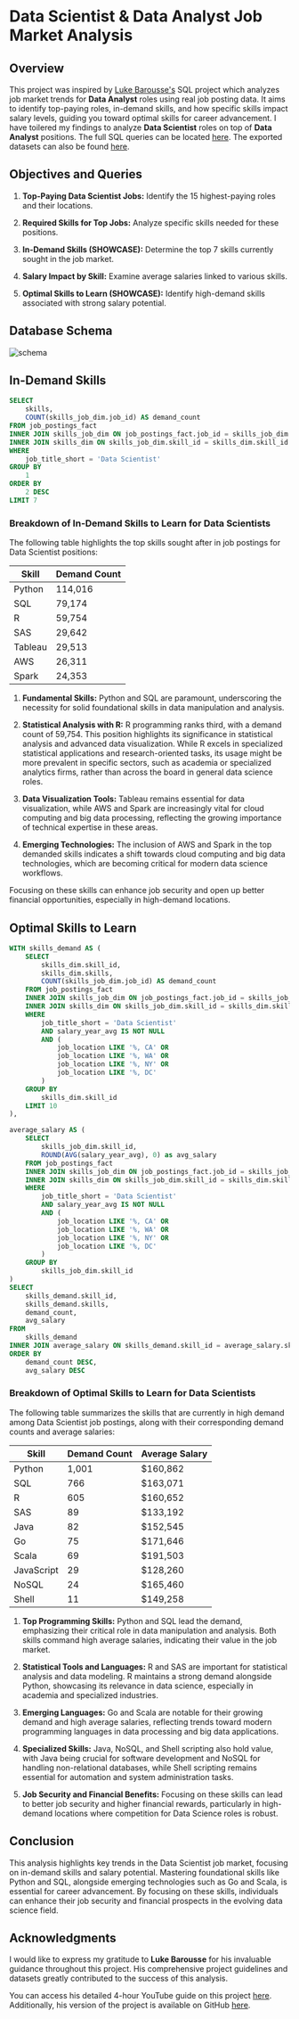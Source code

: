 # Data Scientist & Data Analyst Job Market Analysis

## Overview

This project was inspired by [Luke Barousse's](https://github.com/lukebarousse/SQL_Project_Data_Job_Analysis) SQL project which analyzes job market trends for **Data Analyst** roles using real job posting data. It aims to identify top-paying roles, in-demand skills, and how specific skills impact salary levels, guiding you toward optimal skills for career advancement. I have toilered my findings to analyze **Data Scientist** roles on top of **Data Analyst** positions. The full SQL queries can be located [here](queries/). The exported datasets can also be found [here](datasets/).

## Objectives and Queries

1. **Top-Paying Data Scientist Jobs:** Identify the 15 highest-paying roles and their locations.
  
2. **Required Skills for Top Jobs:** Analyze specific skills needed for these positions.

3. **In-Demand Skills (SHOWCASE):** Determine the top 7 skills currently sought in the job market.

4. **Salary Impact by Skill:** Examine average salaries linked to various skills.

5. **Optimal Skills to Learn (SHOWCASE):** Identify high-demand skills associated with strong salary potential.

## Database Schema
![schema](schema/Data-Jobs-Schema.png)

## In-Demand Skills

```sql
SELECT
    skills,
    COUNT(skills_job_dim.job_id) AS demand_count
FROM job_postings_fact
INNER JOIN skills_job_dim ON job_postings_fact.job_id = skills_job_dim.job_id
INNER JOIN skills_dim ON skills_job_dim.skill_id = skills_dim.skill_id
WHERE
    job_title_short = 'Data Scientist'
GROUP BY
    1
ORDER BY
    2 DESC
LIMIT 7
```
### Breakdown of In-Demand Skills to Learn for Data Scientists

The following table highlights the top skills sought after in job postings for Data Scientist positions:

| Skill     | Demand Count |
|-----------|--------------|
| Python    | 114,016      |
| SQL       | 79,174       |
| R         | 59,754       |
| SAS       | 29,642       |
| Tableau    | 29,513       |
| AWS       | 26,311       |
| Spark     | 24,353       |

1. **Fundamental Skills:** Python and SQL are paramount, underscoring the necessity for solid foundational skills in data manipulation and analysis.

2. **Statistical Analysis with R:** R programming ranks third, with a demand count of 59,754. This position highlights its significance in statistical analysis and advanced data visualization. While R excels in specialized statistical applications and research-oriented tasks, its usage might be more prevalent in specific sectors, such as academia or specialized analytics firms, rather than across the board in general data science roles.

3. **Data Visualization Tools:** Tableau remains essential for data visualization, while AWS and Spark are increasingly vital for cloud computing and big data processing, reflecting the growing importance of technical expertise in these areas.

4. **Emerging Technologies:** The inclusion of AWS and Spark in the top demanded skills indicates a shift towards cloud computing and big data technologies, which are becoming critical for modern data science workflows.

Focusing on these skills can enhance job security and open up better financial opportunities, especially in high-demand locations.


## Optimal Skills to Learn 

```sql
WITH skills_demand AS (
    SELECT
        skills_dim.skill_id,
        skills_dim.skills,
        COUNT(skills_job_dim.job_id) AS demand_count
    FROM job_postings_fact
    INNER JOIN skills_job_dim ON job_postings_fact.job_id = skills_job_dim.job_id
    INNER JOIN skills_dim ON skills_job_dim.skill_id = skills_dim.skill_id
    WHERE
        job_title_short = 'Data Scientist'
        AND salary_year_avg IS NOT NULL
        AND (
            job_location LIKE '%, CA' OR
            job_location LIKE '%, WA' OR
            job_location LIKE '%, NY' OR
            job_location LIKE '%, DC'
        )
    GROUP BY
        skills_dim.skill_id
    LIMIT 10
),

average_salary AS (
    SELECT
        skills_job_dim.skill_id,
        ROUND(AVG(salary_year_avg), 0) as avg_salary
    FROM job_postings_fact
    INNER JOIN skills_job_dim ON job_postings_fact.job_id = skills_job_dim.job_id
    INNER JOIN skills_dim ON skills_job_dim.skill_id = skills_dim.skill_id
    WHERE
        job_title_short = 'Data Scientist'
        AND salary_year_avg IS NOT NULL
        AND (
            job_location LIKE '%, CA' OR
            job_location LIKE '%, WA' OR
            job_location LIKE '%, NY' OR
            job_location LIKE '%, DC'
        )
    GROUP BY
        skills_job_dim.skill_id
)
SELECT
    skills_demand.skill_id,
    skills_demand.skills,
    demand_count,
    avg_salary
FROM
    skills_demand
INNER JOIN average_salary ON skills_demand.skill_id = average_salary.skill_id
ORDER BY
    demand_count DESC,
    avg_salary DESC
```
### Breakdown of Optimal Skills to Learn for Data Scientists

The following table summarizes the skills that are currently in high demand among Data Scientist job postings, along with their corresponding demand counts and average salaries:

| Skill        | Demand Count | Average Salary |
|--------------|--------------|----------------|
| Python       | 1,001        | $160,862       |
| SQL          | 766          | $163,071       |
| R            | 605          | $160,652       |
| SAS          | 89           | $133,192       |
| Java         | 82           | $152,545       |
| Go           | 75           | $171,646       |
| Scala        | 69           | $191,503       |
| JavaScript   | 29           | $128,260       |
| NoSQL        | 24           | $165,460       |
| Shell        | 11           | $149,258       |

1. **Top Programming Skills:** Python and SQL lead the demand, emphasizing their critical role in data manipulation and analysis. Both skills command high average salaries, indicating their value in the job market.

2. **Statistical Tools and Languages:** R and SAS are important for statistical analysis and data modeling. R maintains a strong demand alongside Python, showcasing its relevance in data science, especially in academia and specialized industries.

3. **Emerging Languages:** Go and Scala are notable for their growing demand and high average salaries, reflecting trends toward modern programming languages in data processing and big data applications.

4. **Specialized Skills:** Java, NoSQL, and Shell scripting also hold value, with Java being crucial for software development and NoSQL for handling non-relational databases, while Shell scripting remains essential for automation and system administration tasks.

5. **Job Security and Financial Benefits:** Focusing on these skills can lead to better job security and higher financial rewards, particularly in high-demand locations where competition for Data Science roles is robust.


## Conclusion

This analysis highlights key trends in the Data Scientist job market, focusing on in-demand skills and salary potential. Mastering foundational skills like Python and SQL, alongside emerging technologies such as Go and Scala, is essential for career advancement. By focusing on these skills, individuals can enhance their job security and financial prospects in the evolving data science field.

## Acknowledgments

I would like to express my gratitude to **Luke Barousse** for his invaluable guidance throughout this project. His comprehensive project guidelines and datasets greatly contributed to the success of this analysis. 

You can access his detailed 4-hour YouTube guide on this project [here](https://www.youtube.com/watch?v=7mz73uXD9DA). Additionally, his version of the project is available on GitHub [here](https://github.com/lukebarousse/SQL_Project_Data_Job_Analysis).


